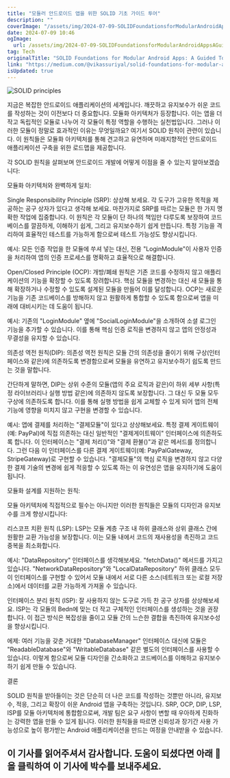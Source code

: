 ```yaml
---
title: "모듈러 안드로이드 앱을 위한 SOLID 기초 가이드 투어"
description: ""
coverImage: "/assets/img/2024-07-09-SOLIDFoundationsforModularAndroidAppsAGuidedTour_0.png"
date: 2024-07-09 10:46
ogImage:
  url: /assets/img/2024-07-09-SOLIDFoundationsforModularAndroidAppsAGuidedTour_0.png
tag: Tech
originalTitle: "SOLID Foundations for Modular Android Apps: A Guided Tour"
link: "https://medium.com/@vikassuriyal/solid-foundations-for-modular-android-apps-a-guided-tour-a03cd9462d00"
isUpdated: true
---
```


![SOLID principles](/assets/img/2024-07-09-SOLIDFoundationsforModularAndroidAppsAGuidedTour_0.png)

지금은 복잡한 안드로이드 애플리케이션의 세계입니다. 깨끗하고 유지보수가 쉬운 코드를 작성하는 것이 이전보다 더 중요합니다. 모듈화 아키텍처가 등장합니다. 이는 앱을 더 작고 독립적인 모듈로 나누어 각 모듈이 특정 역할을 수행하는 실천법입니다. 그러나 이러한 모듈이 정말로 효과적인 이유는 무엇일까요? 여기서 SOLID 원칙이 관련이 있습니다. 이 원칙들은 모듈화 아키텍처를 통해 견고하고 유연하며 미래지향적인 안드로이드 애플리케이션 구축을 위한 로드맵을 제공합니다.

각 SOLID 원칙을 살펴보며 안드로이드 개발에 어떻게 이점을 줄 수 있는지 알아보겠습니다:

모듈화 아키텍처와 완벽하게 일치:

<div class="content-ad"></div>

Single Responsibility Principle (SRP):
상상해 보세요. 각 도구가 고유한 목적을 제공하는 공구 상자가 있다고 생각해 보세요. 마찬가지로 SRP를 따르는 모듈은 한 가지 명확한 작업에 집중합니다. 이 원칙은 각 모듈이 단 하나의 책임만 다루도록 보장하여 코드베이스를 깔끔하게, 이해하기 쉽게, 그리고 유지보수하기 쉽게 만듭니다. 특정 기능을 격리하여 효율적인 테스트를 가능하게 함으로써 테스트 가능성도 향상시킵니다.

예시: 모든 인증 작업을 한 모듈에 쑤셔 넣는 대신, 전용 "LoginModule"이 사용자 인증을 처리하여 앱의 인증 프로세스를 명확하고 효율적으로 해결합니다.

Open/Closed Principle (OCP):
개방/폐쇄 원칙은 기존 코드를 수정하지 않고 애플리케이션의 기능을 확장할 수 있도록 장려합니다. 핵심 모듈을 변경하는 대신 새 모듈을 통해 확장하거나 수정할 수 있도록 설계된 모듈을 만들어 이를 달성합니다. OCP는 새로운 기능을 기존 코드베이스를 방해하지 않고 원활하게 통합할 수 있도록 함으로써 앱을 미래에 대비시키는 데 도움이 됩니다.

예시: 기존의 "LoginModule" 옆에 "SocialLoginModule"을 소개하여 소셜 로그인 기능을 추가할 수 있습니다. 이를 통해 핵심 인증 로직을 변경하지 않고 앱의 안정성과 무결성을 유지할 수 있습니다.

<div class="content-ad"></div>

의존성 역전 원칙(DIP):
의존성 역전 원칙은 모듈 간의 의존성을 줄이기 위해 구상(인터페이스와 같은)에 의존하도록 변경함으로써 모듈을 유연하고 유지보수하기 쉽도록 만드는 것을 말합니다.

간단하게 말하면, DIP는 상위 수준의 모듈(앱의 주요 로직과 같은)이 하위 세부 사항(특정 라이브러리나 실행 방법 같은)에 의존하지 않도록 보장합니다. 그 대신 두 모듈 모두 구상에 의존하도록 합니다. 이를 통해 실행 방법을 쉽게 교체할 수 있게 되어 앱의 전체 기능에 영향을 미치지 않고 구현을 변경할 수 있습니다.

예시:
앱에 결제를 처리하는 "결제모듈"이 있다고 상상해보세요. 특정 결제 게이트웨이(예: PayPal)에 직접 의존하는 대신 일반적인 "결제게이트웨이" 인터페이스에 의존하도록 합니다. 이 인터페이스는 "결제 처리()"와 "결제 환불()"과 같은 메서드를 정의합니다. 그런 다음 이 인터페이스를 다른 결제 게이트웨이(예: PayPalGateway, StripeGateway)로 구현할 수 있습니다. "결제모듈"의 핵심 로직을 변경하지 않고 다양한 결제 기술의 변경에 쉽게 적응할 수 있도록 하는 이 유연성은 앱을 유지하기에 도움이 됩니다.

모듈화 설계를 지원하는 원칙:

<div class="content-ad"></div>

모듈 아키텍처에 직접적으로 필수는 아니지만 이러한 원칙들은 모듈의 디자인과 유지보수를 크게 향상시킵니다:

리스코프 치환 원칙 (LSP):
LSP는 모듈 계층 구조 내 하위 클래스와 상위 클래스 간에 원활한 교환 가능성을 보장합니다. 이는 모듈 내에서 코드의 재사용성을 촉진하고 코드 중복을 최소화합니다.

예시: "DataRepository" 인터페이스를 생각해보세요. "fetchData()" 메서드를 가지고 있습니다. "NetworkDataRepository"와 "LocalDataRepository" 하위 클래스 모두 이 인터페이스를 구현할 수 있어서 모듈 내에서 서로 다른 소스(네트워크 또는 로컬 저장소)에서 데이터를 교환 가능하게 가져올 수 있습니다.

인터페이스 분리 원칙 (ISP):
잘 사용하지 않는 도구로 가득 찬 공구 상자를 상상해보세요. ISP는 각 모듈의 Bedn에 맞는 더 작고 구체적인 인터페이스를 생성하는 것을 권장합니다. 이 접근 방식은 복잡성을 줄이고 모듈 간의 느슨한 결합을 촉진하여 유지보수성을 향상시킵니다.

<div class="content-ad"></div>

에제: 여러 기능을 갖춘 거대한 "DatabaseManager" 인터페이스 대신에 모듈은 "ReadableDatabase"와 "WritableDatabase" 같은 별도의 인터페이스를 사용할 수 있습니다. 이렇게 함으로써 모듈 디자인을 간소화하고 코드베이스를 이해하고 유지보수하기 쉽게 만들 수 있습니다.

결론

SOLID 원칙을 받아들이는 것은 단순히 더 나은 코드를 작성하는 것뿐만 아니라, 유지보수, 적응, 그리고 확장이 쉬운 Android 앱을 구축하는 것입니다. SRP, OCP, DIP, LSP, ISP를 모듈 아키텍처에 통합함으로써, 개발 팀은 요구 사항이 변할 때 우아하게 진화하는 강력한 앱을 만들 수 있게 됩니다. 이러한 원칙들을 따르면 신뢰성과 장기간 사용 가능성으로 높이 평가받는 Android 애플리케이션을 만드는 여정을 안내받을 수 있습니다.

## 이 기사를 읽어주셔서 감사합니다. 도움이 되셨다면 아래 👏을 클릭하여 이 기사에 박수를 보내주세요.
